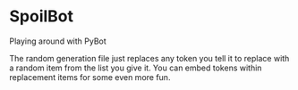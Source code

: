 # SpoilBot
Playing around with PyBot

The random generation file just replaces any token you tell it to replace with a random item from the list you give it.
You can embed tokens within replacement items for some even more fun.
